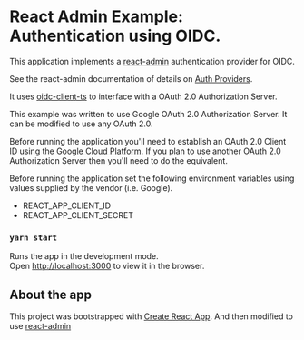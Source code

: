 # React Admin Example: Authentication using OIDC.
This application implements a [react-admin](https://marmelab.com/react-admin/) authentication provider for OIDC.

See the react-admin documentation of details on [Auth Providers](https://marmelab.com/react-admin/Authentication.html).

It uses [oidc-client-ts](https://github.com/authts/oidc-client-ts) to interface with a OAuth 2.0 Authorization Server.

This example was written to use Google OAuth 2.0 Authorization Server. It can be modified to use any OAuth 2.0.

Before running the application you'll need to establish an OAuth 2.0 Client ID using the [Google Cloud Platform](https://console.cloud.google.com). If you plan to use another OAuth 2.0 Authorization Server then you'll need to do the equivalent.

Before running the application set the following environment variables using values supplied by the vendor (i.e. Google).

* REACT_APP_CLIENT_ID
* REACT_APP_CLIENT_SECRET

### `yarn start`

Runs the app in the development mode.\
Open [http://localhost:3000](http://localhost:3000) to view it in the browser.

## About the app
This project was bootstrapped with [Create React App](https://github.com/facebook/create-react-app). And then modified to use [react-admin](https://marmelab.com/react-admin/)
